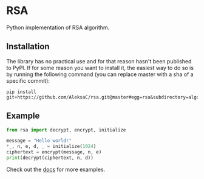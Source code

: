# RSA

Python implementation of RSA algorithm.

## Installation
The library has no practical use and for that reason hasn't been published to
PyPI. If for some reason you want to install it, the easiest way to do so is by
running the following command (you can replace master with a sha of a specific
commit):
```shell script
pip install git+https://github.com/AleksaC/rsa.git@master#egg=rsa&subdirectory=algorithm
```

## Example
```python
from rsa import decrypt, encrypt, initialize

message = "Hello world!"
*_, n, e, d, _ = initialize(1024)
ciphertext = encrypt(message, n, e)
print(decrypt(ciphertext, n, d))
```

Check out the [docs](https://rsa-docs.netlify.app) for more examples.
